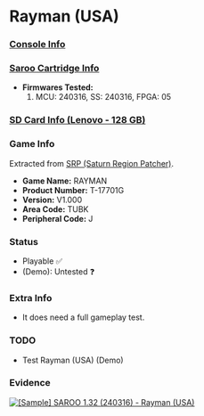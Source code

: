 # Rayman (USA)

### [Console Info](../../../../../Info/Consoles/VA13/README.md)

### [Saroo Cartridge Info](../../../../../Info/Cartridges/RetroGameParadiseStore/1.32F/README.md)

- <b>Firmwares Tested:</b>
  1. MCU: 240316, SS: 240316, FPGA: 05

### [SD Card Info (Lenovo - 128 GB)](../../../../../Info/SdCards/Lenovo/128GB/fat32/README.md)

### Game Info

Extracted from [SRP (Saturn Region Patcher)](https://segaxtreme.net/resources/saturn-region-patcher.81/download).

- <b>Game Name:</b> RAYMAN
- <b>Product Number:</b> T-17701G
- <b>Version:</b> V1.000
- <b>Area Code:</b> TUBK
- <b>Peripheral Code:</b> J

### Status

- Playable :white_check_mark:
- (Demo): Untested :question:

### Extra Info

- It does need a full gameplay test.

### TODO

- Test Rayman (USA) (Demo)

### Evidence

[![[Sample] SAROO 1.32 (240316) - Rayman (USA)](https://img.youtube.com/vi/fi6UdR5n7oo/0.jpg)](https://www.youtube.com/watch?v=fi6UdR5n7oo)
